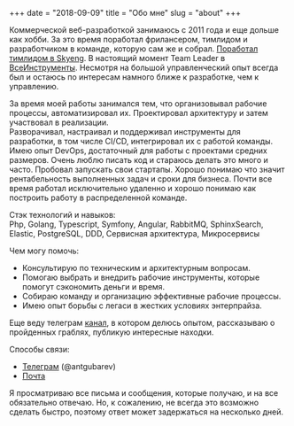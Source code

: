 +++
date = "2018-09-09"
title = "Обо мне"
slug = "about"
+++

Коммерческой веб-разработкой занимаюсь с 2011 года и еще дольше как хобби. За это время поработал фрилансером, 
тимлидом и разработчиком в команде, которую сам же и собрал. [Поработал тимлидом в Skyeng](https://t.me/devlead/49). 
В настоящий момент Team Leader в [ВсеИнструменты](https://vitech.vseinstrumenti.ru/).
Несмотря на большой управленческий опыт всегда был и остаюсь по интересам намного ближе к разработке, чем к управлению.

За время моей работы занимался тем, что организовывал рабочие процессы, автоматизировал их. 
Проектировал архитектуру и затем участвовал в реализации.  
Разворачивал, настраивал и поддерживал инструменты для разработки, в том числе CI/CD, интегрировал их с работой команды. 
Имею опыт DevOps, достаточный для работы с проектами средних размеров. Очень люблю писать код и стараюсь делать это много и часто. 
Пробовал запускать свои стартапы. Хорошо понимаю что значит рентабельность выполненных задач и сроки для бизнеса.
Почти все время работал исключительно удаленно и хорошо понимаю как построить работу в распределенной команде. 

Стэк технологий и навыков:  
Php, Golang, Typescript, Symfony, Angular, RabbitMQ, SphinxSearch, Elastic, PostgreSQL, DDD, Сервисная архитектура, Микросервисы

Чем могу помочь:
- Консультирую по техническим и архитектурным вопросам.
- Помогаю выбрать и внедрить рабочие инструменты, которые помогут сэкономить деньги и время.
- Собираю команду и организацию эффективные рабочие процессы.
- Имею опыт борьбы с легаси в жестких условиях энтерпрайза.

Еще веду телеграм [канал](https://tlgg.ru/antgubarevcom), в котором делюсь опытом, рассказываю о пройденных граблях, публикую интересные находки.

Способы связи:
- [Телеграм](https://t.me/antgubarev) (@antgubarev)
- [Почта](mailto:antgubarev.dev@gmail.com)

Я просматриваю все письма и сообщения, которые получаю, и на все обязательно отвечаю.
Но, к сожалению, не всегда это возможно сделать быстро, поэтому ответ может задержаться
на несколько дней.